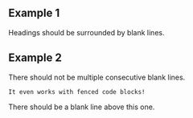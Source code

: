 ## Example 1
Headings should be surrounded by blank lines.
## Example 2
There should not be multiple consecutive blank lines.

```
It even works with fenced code blocks!
```
There should be a blank line above this one.
